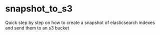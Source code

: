 # snapshot_to_s3
Quick step by step on how to create a snapshot of elasticsearch indexes and send them to an s3 bucket
